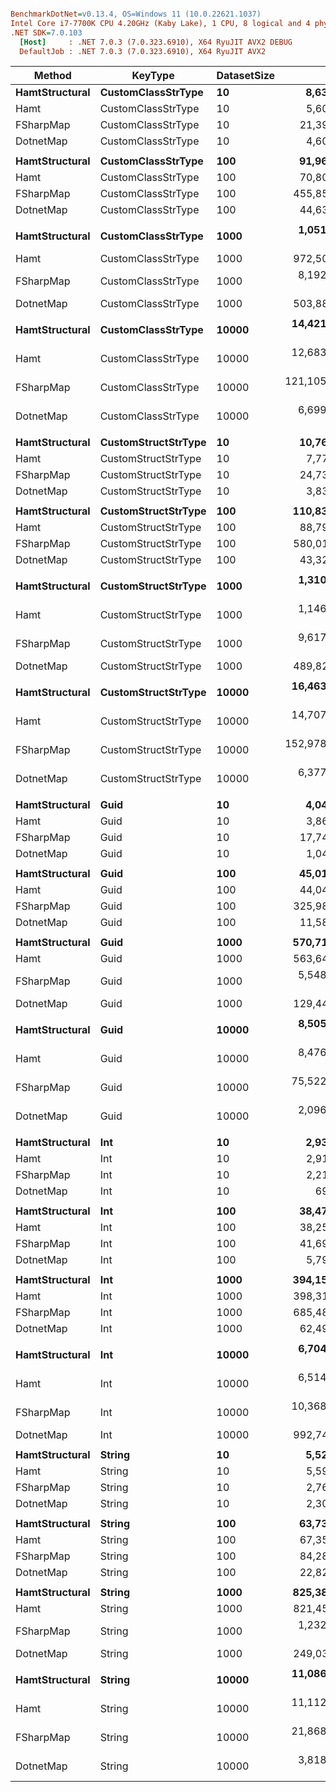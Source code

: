 ``` ini

BenchmarkDotNet=v0.13.4, OS=Windows 11 (10.0.22621.1037)
Intel Core i7-7700K CPU 4.20GHz (Kaby Lake), 1 CPU, 8 logical and 4 physical cores
.NET SDK=7.0.103
  [Host]     : .NET 7.0.3 (7.0.323.6910), X64 RyuJIT AVX2 DEBUG
  DefaultJob : .NET 7.0.3 (7.0.323.6910), X64 RyuJIT AVX2


```
|         Method |             KeyType | DatasetSize |             Mean |           Error |          StdDev |           Median | Ratio | RatioSD | BranchInstructions/Op | CacheMisses/Op |       Gen0 |  Allocated |   Alloc Ratio |
|--------------- |-------------------- |------------ |-----------------:|----------------:|----------------:|-----------------:|------:|--------:|----------------------:|---------------:|-----------:|-----------:|--------------:|
| **HamtStructural** |  **CustomClassStrType** |          **10** |       **8,639.7 ns** |       **161.51 ns** |       **158.62 ns** |       **8,573.2 ns** |  **1.88** |    **0.05** |                **19,976** |             **16** |          **-** |          **-** |            **NA** |
|           Hamt |  CustomClassStrType |          10 |       5,602.5 ns |        60.70 ns |        50.69 ns |       5,602.6 ns |  1.22 |    0.01 |                12,880 |              8 |          - |          - |            NA |
|      FSharpMap |  CustomClassStrType |          10 |      21,394.2 ns |       387.47 ns |       543.17 ns |      21,490.7 ns |  4.61 |    0.17 |                48,520 |             42 |          - |          - |            NA |
|      DotnetMap |  CustomClassStrType |          10 |       4,603.2 ns |        63.40 ns |        56.20 ns |       4,590.0 ns |  1.00 |    0.00 |                 5,551 |              8 |          - |          - |            NA |
|                |                     |             |                  |                 |                 |                  |       |         |                       |                |            |            |               |
| **HamtStructural** |  **CustomClassStrType** |         **100** |      **91,962.0 ns** |     **1,123.15 ns** |       **876.88 ns** |      **91,964.9 ns** |  **2.06** |    **0.02** |               **220,471** |            **213** |          **-** |          **-** |            **NA** |
|           Hamt |  CustomClassStrType |         100 |      70,803.3 ns |     1,354.37 ns |     2,372.07 ns |      69,894.0 ns |  1.64 |    0.05 |               166,384 |            132 |          - |          - |            NA |
|      FSharpMap |  CustomClassStrType |         100 |     455,856.0 ns |     4,450.04 ns |     4,162.57 ns |     454,869.1 ns | 10.20 |    0.13 |             1,065,111 |            666 |          - |          - |            NA |
|      DotnetMap |  CustomClassStrType |         100 |      44,637.6 ns |       326.88 ns |       255.21 ns |      44,672.7 ns |  1.00 |    0.00 |                55,331 |             65 |          - |          - |            NA |
|                |                     |             |                  |                 |                 |                  |       |         |                       |                |            |            |               |
| **HamtStructural** |  **CustomClassStrType** |        **1000** |   **1,051,745.6 ns** |    **17,887.84 ns** |    **16,732.29 ns** |   **1,046,178.3 ns** |  **2.09** |    **0.04** |             **2,379,878** |          **2,025** |          **-** |        **1 B** |            **NA** |
|           Hamt |  CustomClassStrType |        1000 |     972,500.4 ns |    15,154.23 ns |    12,654.47 ns |     972,687.7 ns |  1.93 |    0.03 |             1,867,898 |          2,612 |          - |        1 B |            NA |
|      FSharpMap |  CustomClassStrType |        1000 |   8,192,163.6 ns |   100,783.55 ns |    89,341.99 ns |   8,157,721.9 ns | 16.25 |    0.20 |            17,726,276 |         14,470 |          - |        8 B |            NA |
|      DotnetMap |  CustomClassStrType |        1000 |     503,888.4 ns |     4,842.24 ns |     4,529.43 ns |     503,649.3 ns |  1.00 |    0.00 |               554,368 |            792 |          - |          - |            NA |
|                |                     |             |                  |                 |                 |                  |       |         |                       |                |            |            |               |
| **HamtStructural** |  **CustomClassStrType** |       **10000** |  **14,421,619.5 ns** |   **268,784.99 ns** |   **224,447.64 ns** |  **14,374,912.5 ns** |  **2.15** |    **0.04** |            **26,047,966** |        **246,733** |          **-** |        **8 B** |          **2.00** |
|           Hamt |  CustomClassStrType |       10000 |  12,683,829.8 ns |   221,529.57 ns |   172,955.72 ns |  12,650,643.0 ns |  1.89 |    0.04 |            20,702,345 |        197,743 |          - |        8 B |          2.00 |
|      FSharpMap |  CustomClassStrType |       10000 | 121,105,050.0 ns | 1,862,148.63 ns | 1,650,746.26 ns | 121,202,930.0 ns | 18.08 |    0.38 |           253,069,449 |      1,540,861 |          - |      101 B |         25.25 |
|      DotnetMap |  CustomClassStrType |       10000 |   6,699,231.8 ns |   106,981.96 ns |    94,836.73 ns |   6,663,935.9 ns |  1.00 |    0.00 |             5,570,982 |         98,248 |          - |        4 B |          1.00 |
|                |                     |             |                  |                 |                 |                  |       |         |                       |                |            |            |               |
| **HamtStructural** | **CustomStructStrType** |          **10** |      **10,762.0 ns** |       **124.66 ns** |       **104.09 ns** |      **10,740.7 ns** |  **2.80** |    **0.04** |                **22,685** |            **200** |     **1.7090** |     **7200 B** |          **3.00** |
|           Hamt | CustomStructStrType |          10 |       7,772.7 ns |        58.77 ns |        52.10 ns |       7,770.9 ns |  2.03 |    0.03 |                14,477 |            180 |     1.7090 |     7200 B |          3.00 |
|      FSharpMap | CustomStructStrType |          10 |      24,736.8 ns |       210.27 ns |       186.40 ns |      24,709.6 ns |  6.45 |    0.11 |                51,610 |            402 |     3.3264 |    13968 B |          5.82 |
|      DotnetMap | CustomStructStrType |          10 |       3,838.2 ns |        65.25 ns |        54.49 ns |       3,815.7 ns |  1.00 |    0.00 |                 4,464 |             66 |     0.5722 |     2400 B |          1.00 |
|                |                     |             |                  |                 |                 |                  |       |         |                       |                |            |            |               |
| **HamtStructural** | **CustomStructStrType** |         **100** |     **110,837.7 ns** |       **680.32 ns** |       **636.37 ns** |     **110,975.8 ns** |  **2.56** |    **0.02** |               **246,570** |          **1,979** |    **17.2119** |    **72000 B** |          **3.00** |
|           Hamt | CustomStructStrType |         100 |      88,792.2 ns |       639.86 ns |       534.31 ns |      88,810.1 ns |  2.05 |    0.02 |               174,685 |          1,887 |    17.2119 |    72000 B |          3.00 |
|      FSharpMap | CustomStructStrType |         100 |     580,010.6 ns |     8,699.41 ns |     7,711.80 ns |     577,427.7 ns | 13.39 |    0.23 |             1,176,399 |          8,362 |    68.3594 |   286464 B |         11.94 |
|      DotnetMap | CustomStructStrType |         100 |      43,324.9 ns |       316.86 ns |       296.39 ns |      43,260.9 ns |  1.00 |    0.00 |                45,716 |            679 |     5.7373 |    24000 B |          1.00 |
|                |                     |             |                  |                 |                 |                  |       |         |                       |                |            |            |               |
| **HamtStructural** | **CustomStructStrType** |        **1000** |   **1,310,927.9 ns** |     **7,401.33 ns** |     **6,180.44 ns** |   **1,311,637.9 ns** |  **2.68** |    **0.02** |             **2,664,418** |         **22,123** |   **171.8750** |   **720001 B** |          **3.00** |
|           Hamt | CustomStructStrType |        1000 |   1,146,450.2 ns |    15,948.52 ns |    14,137.95 ns |   1,143,647.0 ns |  2.34 |    0.03 |             1,924,789 |         20,840 |   171.8750 |   720001 B |          3.00 |
|      FSharpMap | CustomStructStrType |        1000 |   9,617,022.2 ns |   117,680.12 ns |   110,078.06 ns |   9,584,509.4 ns | 19.66 |    0.28 |            19,988,087 |        142,980 |  1078.1250 |  4571192 B |         19.05 |
|      DotnetMap | CustomStructStrType |        1000 |     489,827.5 ns |     3,027.24 ns |     2,683.57 ns |     489,928.0 ns |  1.00 |    0.00 |               456,179 |          7,305 |    57.1289 |   240000 B |          1.00 |
|                |                     |             |                  |                 |                 |                  |       |         |                       |                |            |            |               |
| **HamtStructural** | **CustomStructStrType** |       **10000** |  **16,463,533.2 ns** |   **311,675.81 ns** |   **306,107.32 ns** |  **16,388,442.2 ns** |  **2.58** |    **0.06** |            **28,846,441** |        **436,119** |  **1718.7500** |  **7200016 B** |          **3.00** |
|           Hamt | CustomStructStrType |       10000 |  14,707,285.6 ns |   148,533.38 ns |   138,938.22 ns |  14,670,640.6 ns |  2.30 |    0.03 |            21,371,426 |        418,074 |  1718.7500 |  7200008 B |          3.00 |
|      FSharpMap | CustomStructStrType |       10000 | 152,978,917.3 ns | 1,568,129.97 ns | 1,309,459.54 ns | 152,683,825.0 ns | 23.96 |    0.25 |           279,487,010 |      3,511,979 | 14500.0000 | 61475742 B |         25.61 |
|      DotnetMap | CustomStructStrType |       10000 |   6,377,314.8 ns |    67,309.09 ns |    59,667.75 ns |   6,386,896.1 ns |  1.00 |    0.00 |             4,606,916 |        152,831 |   570.3125 |  2400004 B |          1.00 |
|                |                     |             |                  |                 |                 |                  |       |         |                       |                |            |            |               |
| **HamtStructural** |                **Guid** |          **10** |       **4,044.5 ns** |        **47.58 ns** |        **44.51 ns** |       **4,033.1 ns** |  **3.86** |    **0.07** |                **11,081** |              **5** |          **-** |          **-** |            **NA** |
|           Hamt |                Guid |          10 |       3,862.2 ns |        46.32 ns |        38.68 ns |       3,849.4 ns |  3.69 |    0.06 |                11,139 |              4 |          - |          - |            NA |
|      FSharpMap |                Guid |          10 |      17,749.5 ns |       173.79 ns |       162.57 ns |      17,786.3 ns | 16.95 |    0.27 |                39,914 |            472 |     4.8523 |    20416 B |            NA |
|      DotnetMap |                Guid |          10 |       1,047.2 ns |        13.06 ns |        12.22 ns |       1,049.6 ns |  1.00 |    0.00 |                 1,907 |              1 |          - |          - |            NA |
|                |                     |             |                  |                 |                 |                  |       |         |                       |                |            |            |               |
| **HamtStructural** |                **Guid** |         **100** |      **45,012.5 ns** |       **652.35 ns** |       **509.31 ns** |      **44,924.0 ns** |  **3.89** |    **0.05** |               **133,870** |             **67** |          **-** |          **-** |            **NA** |
|           Hamt |                Guid |         100 |      44,049.9 ns |       392.25 ns |       327.54 ns |      44,064.9 ns |  3.81 |    0.05 |               131,716 |             60 |          - |          - |            NA |
|      FSharpMap |                Guid |         100 |     325,986.8 ns |     3,710.20 ns |     3,288.99 ns |     325,130.8 ns | 28.15 |    0.45 |               739,165 |          8,903 |    92.2852 |   386432 B |            NA |
|      DotnetMap |                Guid |         100 |      11,583.9 ns |       200.89 ns |       178.08 ns |      11,497.8 ns |  1.00 |    0.00 |                18,895 |             15 |          - |          - |            NA |
|                |                     |             |                  |                 |                 |                  |       |         |                       |                |            |            |               |
| **HamtStructural** |                **Guid** |        **1000** |     **570,714.1 ns** |     **6,113.82 ns** |     **5,718.87 ns** |     **570,299.4 ns** |  **4.41** |    **0.07** |             **1,505,925** |          **1,325** |          **-** |          **-** |            **NA** |
|           Hamt |                Guid |        1000 |     563,648.4 ns |     5,750.99 ns |     4,802.34 ns |     562,702.2 ns |  4.35 |    0.06 |             1,513,557 |          1,320 |          - |          - |            NA |
|      FSharpMap |                Guid |        1000 |   5,548,278.5 ns |    46,474.57 ns |    43,472.34 ns |   5,555,524.2 ns | 42.89 |    0.58 |            12,532,122 |        155,900 |  1429.6875 |  6011268 B |            NA |
|      DotnetMap |                Guid |        1000 |     129,441.7 ns |     1,766.37 ns |     1,565.84 ns |     129,281.5 ns |  1.00 |    0.00 |               189,040 |            196 |          - |          - |            NA |
|                |                     |             |                  |                 |                 |                  |       |         |                       |                |            |            |               |
| **HamtStructural** |                **Guid** |       **10000** |   **8,505,135.4 ns** |    **83,259.31 ns** |    **77,880.81 ns** |   **8,499,734.4 ns** |  **4.06** |    **0.05** |            **17,216,034** |        **111,454** |          **-** |        **8 B** |          **4.00** |
|           Hamt |                Guid |       10000 |   8,476,948.0 ns |   103,546.32 ns |    91,791.12 ns |   8,453,576.6 ns |  4.04 |    0.07 |            17,222,315 |        127,479 |          - |        8 B |          4.00 |
|      FSharpMap |                Guid |       10000 |  75,522,809.1 ns | 1,431,011.75 ns | 1,910,359.58 ns |  75,066,200.0 ns | 36.48 |    0.96 |           155,206,532 |      2,538,485 | 19571.4286 | 81934536 B | 40,967,268.00 |
|      DotnetMap |                Guid |       10000 |   2,096,356.5 ns |    27,759.75 ns |    24,608.30 ns |   2,099,484.8 ns |  1.00 |    0.00 |             1,917,073 |         35,209 |          - |        2 B |          1.00 |
|                |                     |             |                  |                 |                 |                  |       |         |                       |                |            |            |               |
| **HamtStructural** |                 **Int** |          **10** |       **2,930.7 ns** |        **36.29 ns** |        **33.94 ns** |       **2,920.7 ns** |  **4.24** |    **0.06** |                 **9,648** |              **3** |          **-** |          **-** |            **NA** |
|           Hamt |                 Int |          10 |       2,917.6 ns |        28.77 ns |        26.91 ns |       2,906.1 ns |  4.22 |    0.06 |                 9,647 |              3 |          - |          - |            NA |
|      FSharpMap |                 Int |          10 |       2,213.9 ns |        23.53 ns |        22.01 ns |       2,208.3 ns |  3.20 |    0.06 |                 4,595 |              2 |          - |          - |            NA |
|      DotnetMap |                 Int |          10 |         691.2 ns |         9.10 ns |         8.06 ns |         688.3 ns |  1.00 |    0.00 |                 1,768 |              1 |          - |          - |            NA |
|                |                     |             |                  |                 |                 |                  |       |         |                       |                |            |            |               |
| **HamtStructural** |                 **Int** |         **100** |      **38,471.9 ns** |       **427.16 ns** |       **399.57 ns** |      **38,285.7 ns** |  **6.64** |    **0.10** |               **125,335** |             **47** |          **-** |          **-** |            **NA** |
|           Hamt |                 Int |         100 |      38,257.6 ns |       471.39 ns |       417.87 ns |      38,109.2 ns |  6.60 |    0.11 |               121,917 |             41 |          - |          - |            NA |
|      FSharpMap |                 Int |         100 |      41,695.7 ns |       251.11 ns |       222.60 ns |      41,698.2 ns |  7.19 |    0.09 |                73,777 |             46 |          - |          - |            NA |
|      DotnetMap |                 Int |         100 |       5,797.4 ns |        61.32 ns |        57.35 ns |       5,794.3 ns |  1.00 |    0.00 |                17,083 |              7 |          - |          - |            NA |
|                |                     |             |                  |                 |                 |                  |       |         |                       |                |            |            |               |
| **HamtStructural** |                 **Int** |        **1000** |     **394,152.9 ns** |     **2,091.44 ns** |     **1,746.45 ns** |     **394,267.3 ns** |  **6.31** |    **0.08** |             **1,284,813** |            **656** |          **-** |          **-** |            **NA** |
|           Hamt |                 Int |        1000 |     398,318.0 ns |     6,116.63 ns |     5,422.24 ns |     398,747.0 ns |  6.37 |    0.09 |             1,285,089 |            705 |          - |          - |            NA |
|      FSharpMap |                 Int |        1000 |     685,480.7 ns |     5,914.01 ns |     5,531.97 ns |     684,530.8 ns | 10.98 |    0.16 |             1,163,358 |          1,091 |          - |          - |            NA |
|      DotnetMap |                 Int |        1000 |      62,497.2 ns |       878.43 ns |       733.53 ns |      62,415.9 ns |  1.00 |    0.00 |               170,799 |            104 |          - |          - |            NA |
|                |                     |             |                  |                 |                 |                  |       |         |                       |                |            |            |               |
| **HamtStructural** |                 **Int** |       **10000** |   **6,704,961.0 ns** |   **110,268.64 ns** |   **103,145.36 ns** |   **6,676,223.4 ns** |  **6.75** |    **0.11** |            **16,133,257** |         **50,581** |          **-** |        **8 B** |          **8.00** |
|           Hamt |                 Int |       10000 |   6,514,052.9 ns |    67,569.09 ns |    63,204.17 ns |   6,515,659.4 ns |  6.56 |    0.12 |            16,107,486 |         36,619 |          - |        4 B |          4.00 |
|      FSharpMap |                 Int |       10000 |  10,368,671.5 ns |   177,314.74 ns |   157,184.90 ns |  10,291,599.2 ns | 10.47 |    0.22 |            16,052,907 |         61,103 |          - |        8 B |          8.00 |
|      DotnetMap |                 Int |       10000 |     992,748.4 ns |    13,625.53 ns |    12,745.33 ns |     990,763.3 ns |  1.00 |    0.00 |             1,712,329 |          5,318 |          - |        1 B |          1.00 |
|                |                     |             |                  |                 |                 |                  |       |         |                       |                |            |            |               |
| **HamtStructural** |              **String** |          **10** |       **5,528.1 ns** |        **56.06 ns** |        **49.69 ns** |       **5,522.5 ns** |  **2.39** |    **0.03** |                **12,455** |              **6** |          **-** |          **-** |            **NA** |
|           Hamt |              String |          10 |       5,590.9 ns |        46.63 ns |        38.94 ns |       5,582.6 ns |  2.42 |    0.02 |                12,592 |              6 |          - |          - |            NA |
|      FSharpMap |              String |          10 |       2,761.5 ns |        30.85 ns |        28.86 ns |       2,751.0 ns |  1.20 |    0.02 |                 6,470 |              3 |          - |          - |            NA |
|      DotnetMap |              String |          10 |       2,306.7 ns |        18.98 ns |        15.85 ns |       2,302.1 ns |  1.00 |    0.00 |                 4,144 |              2 |          - |          - |            NA |
|                |                     |             |                  |                 |                 |                  |       |         |                       |                |            |            |               |
| **HamtStructural** |              **String** |         **100** |      **63,734.5 ns** |       **559.89 ns** |       **523.72 ns** |      **63,688.5 ns** |  **2.79** |    **0.04** |               **151,764** |             **79** |          **-** |          **-** |            **NA** |
|           Hamt |              String |         100 |      67,350.5 ns |       969.69 ns |     1,154.35 ns |      67,034.3 ns |  2.96 |    0.05 |               157,166 |            115 |          - |          - |            NA |
|      FSharpMap |              String |         100 |      84,286.5 ns |     6,141.70 ns |    18,108.94 ns |      77,453.7 ns |  3.25 |    0.40 |               132,583 |            253 |          - |          - |            NA |
|      DotnetMap |              String |         100 |      22,828.9 ns |       338.42 ns |       264.22 ns |      22,952.4 ns |  1.00 |    0.00 |                41,348 |             43 |          - |          - |            NA |
|                |                     |             |                  |                 |                 |                  |       |         |                       |                |            |            |               |
| **HamtStructural** |              **String** |        **1000** |     **825,380.5 ns** |    **11,660.98 ns** |    **10,337.15 ns** |     **826,148.1 ns** |  **3.32** |    **0.06** |             **1,739,098** |          **2,090** |          **-** |          **-** |            **NA** |
|           Hamt |              String |        1000 |     821,456.5 ns |    15,399.67 ns |    15,124.54 ns |     818,600.4 ns |  3.31 |    0.09 |             1,743,716 |          1,707 |          - |          - |            NA |
|      FSharpMap |              String |        1000 |   1,232,714.3 ns |    24,180.02 ns |    42,979.96 ns |   1,220,539.3 ns |  4.98 |    0.19 |             2,125,473 |          4,159 |          - |        1 B |            NA |
|      DotnetMap |              String |        1000 |     249,032.3 ns |     4,951.15 ns |     3,865.53 ns |     249,341.7 ns |  1.00 |    0.00 |               413,959 |            445 |          - |          - |            NA |
|                |                     |             |                  |                 |                 |                  |       |         |                       |                |            |            |               |
| **HamtStructural** |              **String** |       **10000** |  **11,086,763.8 ns** |   **184,676.22 ns** |   **233,556.28 ns** |  **11,031,717.2 ns** |  **2.93** |    **0.07** |            **19,556,740** |        **168,159** |          **-** |        **8 B** |          **4.00** |
|           Hamt |              String |       10000 |  11,112,439.2 ns |    98,607.39 ns |    76,986.16 ns |  11,121,428.1 ns |  2.91 |    0.04 |            19,633,903 |        120,777 |          - |        8 B |          4.00 |
|      FSharpMap |              String |       10000 |  21,868,350.4 ns |   231,849.42 ns |   205,528.47 ns |  21,850,964.1 ns |  5.73 |    0.07 |            30,180,693 |        237,645 |          - |       16 B |          8.00 |
|      DotnetMap |              String |       10000 |   3,818,354.0 ns |    38,802.89 ns |    34,397.75 ns |   3,815,218.6 ns |  1.00 |    0.00 |             4,155,213 |         30,935 |          - |        2 B |          1.00 |
